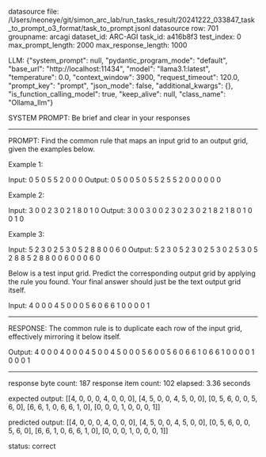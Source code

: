 datasource file: /Users/neoneye/git/simon_arc_lab/run_tasks_result/20241222_033847_task_to_prompt_o3_format/task_to_prompt.jsonl
datasource row: 701
groupname: arcagi
dataset_id: ARC-AGI
task_id: a416b8f3
test_index: 0
max_prompt_length: 2000
max_response_length: 1000

LLM:
{"system_prompt": null, "pydantic_program_mode": "default", "base_url": "http://localhost:11434", "model": "llama3.1:latest", "temperature": 0.0, "context_window": 3900, "request_timeout": 120.0, "prompt_key": "prompt", "json_mode": false, "additional_kwargs": {}, "is_function_calling_model": true, "keep_alive": null, "class_name": "Ollama_llm"}

SYSTEM PROMPT:
Be brief and clear in your responses

---

PROMPT:
Find the common rule that maps an input grid to an output grid, given the examples below.

Example 1:

Input:
0 5 0
5 5 2
0 0 0
Output:
0 5 0 0 5 0
5 5 2 5 5 2
0 0 0 0 0 0

Example 2:

Input:
3 0 0
2 3 0
2 1 8
0 1 0
Output:
3 0 0 3 0 0
2 3 0 2 3 0
2 1 8 2 1 8
0 1 0 0 1 0

Example 3:

Input:
5 2 3 0
2 5 3 0
5 2 8 8
0 0 6 0
Output:
5 2 3 0 5 2 3 0
2 5 3 0 2 5 3 0
5 2 8 8 5 2 8 8
0 0 6 0 0 0 6 0

Below is a test input grid. Predict the corresponding output grid by applying the rule you found. Your final answer should just be the text output grid itself.

Input:
4 0 0 0
4 5 0 0
0 5 6 0
6 6 1 0
0 0 0 1


---

RESPONSE:
The common rule is to duplicate each row of the input grid, effectively mirroring it below itself.

Output:
4 0 0 0 4 0 0 0
4 5 0 0 4 5 0 0
0 5 6 0 0 5 6 0
6 6 1 0 6 6 1 0
0 0 0 1 0 0 0 1

---


response byte count: 187
response item count: 102
elapsed: 3.36 seconds

expected output:
[[4, 0, 0, 0, 4, 0, 0, 0], [4, 5, 0, 0, 4, 5, 0, 0], [0, 5, 6, 0, 0, 5, 6, 0], [6, 6, 1, 0, 6, 6, 1, 0], [0, 0, 0, 1, 0, 0, 0, 1]]

predicted output:
[[4, 0, 0, 0, 4, 0, 0, 0], [4, 5, 0, 0, 4, 5, 0, 0], [0, 5, 6, 0, 0, 5, 6, 0], [6, 6, 1, 0, 6, 6, 1, 0], [0, 0, 0, 1, 0, 0, 0, 1]]

status: correct
